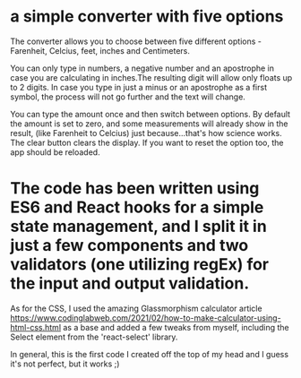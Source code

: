 # a simple converter with five options

The converter allows you to choose between five different options - Farenheit, Celcius, feet, inches and Centimeters. 

You can only type in numbers, a negative number and an apostrophe in case you are calculating in inches.The resulting digit will allow only floats up to 2 digits. 
In case you type in just a minus or an apostrophe as a first symbol, the process will not go further and the text will change. 

You can type the amount once and then switch between options. By default the amount is set to zero, and some measurements will already show in the result, (like Farenheit to Celcius) just because...that's how science works. 
The clear button clears the display. 
If you want to reset the option too, the app should be reloaded. 

# The code has been written using ES6 and React hooks for a simple state management, and I split it in just a few components and two validators (one utilizing regEx) for the input and output validation. 
As for the CSS, I used the amazing Glassmorphism calculator article https://www.codinglabweb.com/2021/02/how-to-make-calculator-using-html-css.html as a base and added a few tweaks from myself, including the Select element from the 'react-select' library.


In general, this is the first code I created off the top of my head and I guess it's not perfect, but it works ;) 
